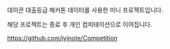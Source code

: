 데이콘 대출등급 해커톤 데이터를 사용한 미니 프로젝트입니다.

해당 프로젝트는 종료 후 개인 컴피테이션으로 이어집니다.

https://github.com/jyjnote/Competition
